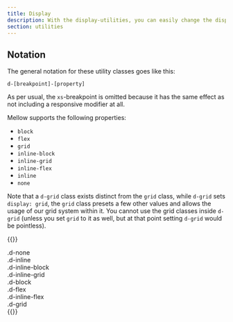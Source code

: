 ```yaml
---
title: Display
description: With the display-utilities, you can easily change the display behavior of an element, with responsive variants included.
section: utilities
---
```


## Notation
The general notation for these utility classes goes like this:

`d-[breakpoint]-[property]`

As per usual, the `xs`-breakpoint is omitted because it has the same effect as not including a responsive modifier at all.

Mellow supports the following properties:

* `block`
* `flex`
* `grid`
* `inline-block`
* `inline-grid`
* `inline-flex`
* `inline`
* `none`

Note that a `d-grid` class exists distinct from the `grid` class, while `d-grid` sets `display: grid`, the `grid` class presets a few other values and allows the usage of our grid system within it. You cannot use the grid classes inside `d-grid` (unless you set `grid` to it as well, but at that point setting `d-grid` would be pointless).

{{<example>}}
<div class="d-none">
  .d-none
</div>
<div class="d-inline border">
  .d-inline
  <div class="d-inline-block border">
    .d-inline-block
  </div>
  <div class="d-inline-grid border">
    .d-inline-grid
  </div>
</div>
<span class="d-block border">.d-block</span>
<div class="d-flex border">.d-flex
  <div class="d-inline-flex border">.d-inline-flex</div>
</div>
<div class="d-grid border">.d-grid</div>
{{</example>}}
